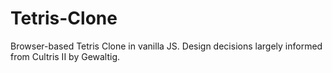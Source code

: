 # Tetris-Clone
Browser-based Tetris Clone in vanilla JS.  Design decisions largely informed from Cultris II by Gewaltig.
